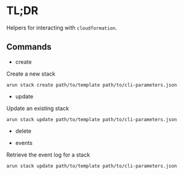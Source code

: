 # TL;DR

Helpers for interacting with `cloudformation`.

## Commands

* create

Create a new stack

```
arun stack create path/to/template path/to/cli-parameters.json
```

* update

Update an existing stack

```
arun stack update path/to/template path/to/cli-parameters.json
```

* delete

* events

Retrieve the event log for a stack

```
arun stack update path/to/template path/to/cli-parameters.json
```
